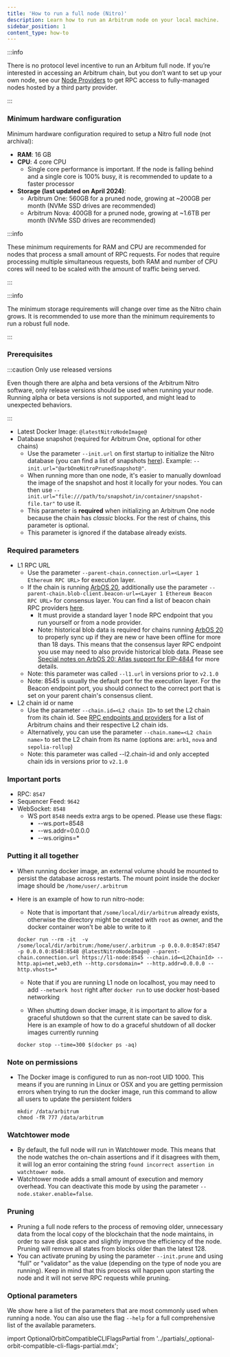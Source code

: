```yaml
---
title: 'How to run a full node (Nitro)'
description: Learn how to run an Arbitrum node on your local machine.
sidebar_position: 1
content_type: how-to
---
```


:::info

There is no protocol level incentive to run an Arbitum full node. If you’re interested in accessing an Arbitrum chain, but you don’t want to set up your own node, see our [Node Providers](/build-decentralized-apps/reference/01-node-providers.md) to get RPC access to fully-managed nodes hosted by a third party provider.

:::

### Minimum hardware configuration

Minimum hardware configuration required to setup a Nitro full node (not archival):

- **RAM**: 16 GB
- **CPU**: 4 core CPU
  - Single core performance is important. If the node is falling behind and a single core is 100% busy, it is recommended to update to a faster processor
- **Storage (last updated on April 2024)**:
  - Arbitrum One: 560GB for a pruned node, growing at ~200GB per month (NVMe SSD drives are recommended)
  - Arbitrum Nova: 400GB for a pruned node, growing at ~1.6TB per month (NVMe SSD drives are recommended)

:::info

These minimum requirements for RAM and CPU are recommended for nodes that process a small amount of RPC requests. For nodes that require processing multiple simultaneous requests, both RAM and number of CPU cores will need to be scaled with the amount of traffic being served.

:::

:::info

The minimum storage requirements will change over time as the Nitro chain grows. It is recommended to use more than the minimum requirements to run a robust full node.

:::

### Prerequisites

:::caution Only use released versions

Even though there are alpha and beta versions of the <a data-quicklook-from='arbitrum-nitro'>Arbitrum Nitro software</a>, only release versions should be used when running your node. Running alpha or beta versions is not supported, and might lead to unexpected behaviors.

:::

- Latest Docker Image: <code>@latestNitroNodeImage@</code>
- Database snapshot (required for Arbitrum One, optional for other chains)
  - Use the parameter `--init.url` on first startup to initialize the Nitro database (you can find a list of snapshots [here](https://snapshot.arbitrum.foundation/index.html)). Example: <code>--init.url="@arbOneNitroPrunedSnapshot@"</code>.
  - When running more than one node, it's easier to manually download the image of the snapshot and host it locally for your nodes. You can then use `--init.url="file:///path/to/snapshot/in/container/snapshot-file.tar"` to use it.
  - This parameter is **required** when initializing an Arbitrum One node because the chain has _classic_ blocks. For the rest of chains, this parameter is optional.
  - This parameter is ignored if the database already exists.

### Required parameters

- L1 RPC URL
  - Use the parameter `--parent-chain.connection.url=<Layer 1 Ethereum RPC URL>` for execution layer.
  - If the chain is running [ArbOS 20](/run-arbitrum-node/arbos-releases/arbos20.md), additionally use the parameter `--parent-chain.blob-client.beacon-url=<Layer 1 Ethereum Beacon RPC URL>` for consensus layer. You can find a list of beacon chain RPC providers [here](/run-arbitrum-node/05-l1-ethereum-beacon-chain-rpc-providers.md).
    - It must provide a standard layer 1 node RPC endpoint that you run yourself or from a node provider.
    - Note: historical blob data is required for chains running [ArbOS 20](/run-arbitrum-node/arbos-releases/arbos20.md) to properly sync up if they are new or have been offline for more than 18 days. This means that the consensus layer RPC endpoint you use may need to also provide historical blob data. Please see [Special notes on ArbOS 20: Atlas support for EIP-4844](/run-arbitrum-node/arbos-releases/arbos20.md#special-notes-on-arbos-20-atlas-support-for-eip-4844) for more details.
  - Note: this parameter was called `--l1.url` in versions prior to `v2.1.0`
  - Note: 8545 is usually the default port for the execution layer. For the Beacon endpoint port, you should connect to the correct port that is set on your parent chain's consensus client.
- L2 chain id or name
  - Use the parameter `--chain.id=<L2 chain ID>` to set the L2 chain from its chain id. See [RPC endpoints and providers](/build-decentralized-apps/reference/01-node-providers.md#rpc-endpoints) for a list of Arbitrum chains and their respective L2 chain ids.
  - Alternatively, you can use the parameter `--chain.name=<L2 chain name>` to set the L2 chain from its name (options are: `arb1`, `nova` and `sepolia-rollup`)
  - Note: this parameter was called --l2.chain-id and only accepted chain ids in versions prior to `v2.1.0`

### Important ports

- RPC: `8547`
- Sequencer Feed: `9642`
- WebSocket: `8548`
  - WS port `8548` needs extra args to be opened. Please use these flags:
    - --ws.port=8548
    - --ws.addr=0.0.0.0
    - --ws.origins=\*

### Putting it all together

- When running docker image, an external volume should be mounted to persist the database across restarts. The mount point inside the docker image should be `/home/user/.arbitrum`
- Here is an example of how to run nitro-node:

  - Note that is important that `/some/local/dir/arbitrum` already exists, otherwise the directory might be created with `root` as owner, and the docker container won't be able to write to it

  ```shell
  docker run --rm -it  -v /some/local/dir/arbitrum:/home/user/.arbitrum -p 0.0.0.0:8547:8547 -p 0.0.0.0:8548:8548 @latestNitroNodeImage@ --parent-chain.connection.url https://l1-node:8545 --chain.id=<L2ChainId> --http.api=net,web3,eth --http.corsdomain=* --http.addr=0.0.0.0 --http.vhosts=*
  ```

  - Note that if you are running L1 node on localhost, you may need to add `--network host` right after `docker run` to use docker host-based networking

  - When shutting down docker image, it is important to allow for a graceful shutdown so that the current state can be saved to disk. Here is an example of how to do a graceful shutdown of all docker images currently running

  ```shell
  docker stop --time=300 $(docker ps -aq)
  ```

### Note on permissions

- The Docker image is configured to run as non-root UID 1000. This means if you are running in Linux or OSX and you are getting permission errors when trying to run the docker image, run this command to allow all users to update the persistent folders
  ```shell
  mkdir /data/arbitrum
  chmod -fR 777 /data/arbitrum
  ```

### Watchtower mode

- By default, the full node will run in Watchtower mode. This means that the node watches the on-chain assertions and if it disagrees with them, it will log an error containing the string `found incorrect assertion in watchtower mode`.
- Watchtower mode adds a small amount of execution and memory overhead. You can deactivate this mode by using the parameter `--node.staker.enable=false`.

### Pruning

- Pruning a full node refers to the process of removing older, unnecessary data from the local copy of the blockchain that the node maintains, in order to save disk space and slightly improve the efficiency of the node. Pruning will remove all states from blocks older than the latest 128.
- You can activate pruning by using the parameter `--init.prune` and using "full" or "validator" as the value (depending on the type of node you are running). Keep in mind that this process will happen upon starting the node and it will not serve RPC requests while pruning.

### Optional parameters

We show here a list of the parameters that are most commonly used when running a node. You can also use the flag `--help` for a full comprehensive list of the available parameters.

import OptionalOrbitCompatibleCLIFlagsPartial from '../partials/_optional-orbit-compatible-cli-flags-partial.mdx';

<OptionalOrbitCompatibleCLIFlagsPartial />
